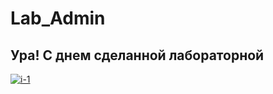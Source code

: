 # Lab_Admin

## Ура! С днем сделанной лабораторной

<a href="https://imgbb.com/"><img src="https://i.ibb.co/Q6rfSGK/i-1.gif" alt="i-1" border="0"></a>

